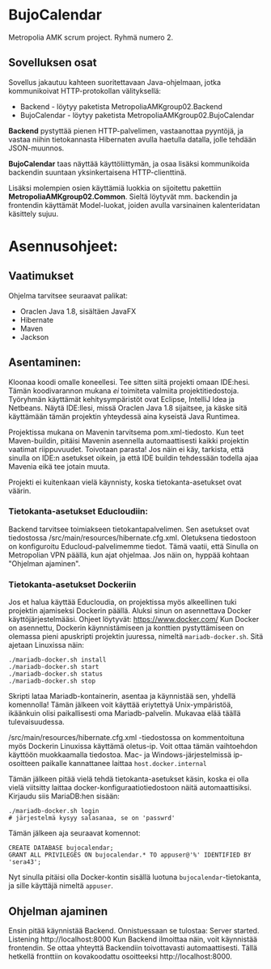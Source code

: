 # BujoCalendar
Metropolia AMK scrum project. Ryhmä numero 2.

## Sovelluksen osat
Sovellus jakautuu kahteen suoritettavaan Java-ohjelmaan, jotka kommunikoivat HTTP-protokollan välityksellä:
 * Backend - löytyy paketista MetropoliaAMKgroup02.Backend
 * BujoCalendar - löytyy paketista MetropoliaAMKgroup02.BujoCalendar
  
 **Backend** pystyttää pienen HTTP-palvelimen, vastaanottaa pyyntöjä, ja vastaa niihin tietokannasta Hibernaten avulla haetulla datalla, jolle tehdään JSON-muunnos.
 
 **BujoCalendar** taas näyttää käyttöliittymän, ja osaa lisäksi kommunikoida backendin suuntaan yksinkertaisena HTTP-clienttinä.

Lisäksi molempien osien käyttämiä luokkia on sijoitettu pakettiin **MetropoliaAMKgroup02.Common**. Sieltä löytyvät mm. backendin ja frontendin käyttämät Model-luokat, joiden avulla varsinainen kalenteridatan käsittely sujuu.

 
# Asennusohjeet:
## Vaatimukset
Ohjelma tarvitsee seuraavat palikat:
 * Oraclen Java 1.8, sisältäen JavaFX
 * Hibernate
 * Maven
 * Jackson
 
 ## Asentaminen:
 Kloonaa koodi omalle koneellesi. Tee sitten siitä projekti omaan IDE:hesi. Tämän koodivarannon mukana *ei* toimiteta valmiita projektitiedostoja. Työryhmän käyttämät kehitysympäristöt ovat Eclipse, IntelliJ Idea ja Netbeans.
 Näytä IDE:llesi, missä Oraclen Java 1.8 sijaitsee, ja käske sitä käyttämään tämän projektin yhteydessä aina kyseistä Java Runtimea.
 
 Projektissa mukana on Mavenin tarvitsema pom.xml-tiedosto.
 Kun teet Maven-buildin, pitäisi Mavenin asennella automaattisesti kaikki projektin vaatimat riippuvuudet. Toivotaan parasta! Jos näin ei käy, tarkista, että sinulla on IDE:n asetukset oikein, ja että IDE buildin tehdessään todella ajaa Mavenia eikä tee jotain muuta.
 
 Projekti ei kuitenkaan vielä käynnisty, koska tietokanta-asetukset ovat väärin.
 
### Tietokanta-asetukset Educloudiin:
 Backend tarvitsee toimiakseen tietokantapalvelimen. Sen asetukset ovat tiedostossa /src/main/resources/hibernate.cfg.xml. Oletuksena tiedostoon on konfiguroitu Educloud-palvelimemme tiedot. Tämä vaatii, että Sinulla on Metropolian VPN päällä, kun ajat ohjelmaa. Jos näin on, hyppää kohtaan "Ohjelman ajaminen".
 
### Tietokanta-asetukset Dockeriin
Jos et halua käyttää Educloudia, on projektissa myös alkeellinen tuki projektin ajamiseksi Dockerin päällä.
Aluksi sinun on asennettava Docker käyttöjärjestelmääsi. Ohjeet löytyvät: https://www.docker.com/
Kun Docker on asennettu, Dockerin käynnistämiseen ja konttien pystyttämiseen on olemassa pieni apuskripti projektin juuressa, nimeltä `mariadb-docker.sh`. Sitä ajetaan Linuxissa näin:
 ```
 ./mariadb-docker.sh install
 ./mariadb-docker.sh start
 ./mariadb-docker.sh status
 ./mariadb-docker.sh stop
```
Skripti lataa Mariadb-kontainerin, asentaa ja käynnistää sen, yhdellä komennolla! Tämän jälkeen voit käyttää eriytettyä Unix-ympäristöä, ikäänkuin olisi paikallisesti oma Mariadb-palvelin. Mukavaa elää täällä tulevaisuudessa.
 
/src/main/resources/hibernate.cfg.xml -tiedostossa on kommentoituna myös Dockerin Linuxissa käyttämä oletus-ip. Voit ottaa tämän vaihtoehdon käyttöön muokkaamalla tiedostoa. Mac- ja Windows-järjestelmissä ip-osoitteen paikalle kannattanee laittaa `host.docker.internal`

Tämän jälkeen pitää vielä tehdä tietokanta-asetukset käsin, koska ei olla vielä viitsitty laittaa docker-konfiguraatiotiedostoon näitä automaattisiksi. Kirjaudu siis MariaDB:hen sisään:
```
./mariadb-docker.sh login
# järjestelmä kysyy salasanaa, se on 'passwrd'
```
Tämän jälkeen aja seuraavat komennot:
```
CREATE DATABASE bujocalendar;
GRANT ALL PRIVILEGES ON bujocalendar.* TO appuser@'%' IDENTIFIED BY 'sera43';
```
Nyt sinulla pitäisi olla Docker-kontin sisällä luotuna `bujocalendar`-tietokanta, ja sille käyttäjä nimeltä `appuser`.

## Ohjelman ajaminen
Ensin pitää käynnistää Backend. Onnistuessaan se tulostaa:
   Server started. Listening http://localhost:8000
Kun Backend ilmoittaa näin, voit käynnistää frontendin. Se ottaa yhteyttä Backendiin toivottavasti automaattisesti. Tällä hetkellä fronttiin on kovakoodattu osoitteeksi http://localhost:8000.
